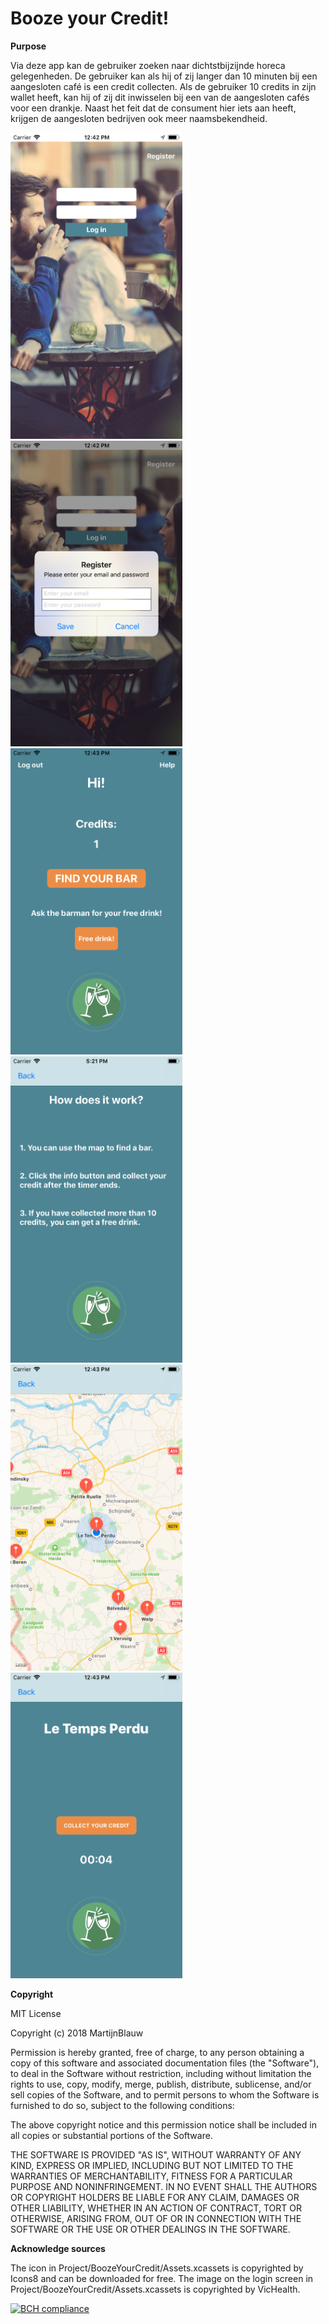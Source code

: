 # Booze your Credit!

**Purpose**

Via deze app kan de gebruiker zoeken naar dichtstbijzijnde horeca gelegenheden. De gebruiker kan als hij of zij langer dan 10 minuten bij een aangesloten café is een credit collecten. Als de gebruiker 10 credits in zijn wallet heeft, kan hij of zij dit inwisselen bij een van de aangesloten cafés voor een drankje. Naast het feit dat de consument hier iets aan heeft, krijgen de aangesloten bedrijven ook meer naamsbekendheid.


<img src="https://raw.githubusercontent.com/MartijnBlauw/Project/master/doc/Login.png" width="275">   <img src="https://raw.githubusercontent.com/MartijnBlauw/Project/master/doc/Register.png" width="275">   <img src="https://raw.githubusercontent.com/MartijnBlauw/Project/master/doc/Index.png" width="275">
<img src="https://raw.githubusercontent.com/MartijnBlauw/Project/master/doc/Helpscreen.png" width="275">   <img src="https://raw.githubusercontent.com/MartijnBlauw/Project/master/doc/Map.png" width="275">   <img src="https://raw.githubusercontent.com/MartijnBlauw/Project/master/doc/Collect.png" width="275">

**Copyright**

MIT License

Copyright (c) 2018 MartijnBlauw

Permission is hereby granted, free of charge, to any person obtaining a copy
of this software and associated documentation files (the "Software"), to deal
in the Software without restriction, including without limitation the rights
to use, copy, modify, merge, publish, distribute, sublicense, and/or sell
copies of the Software, and to permit persons to whom the Software is
furnished to do so, subject to the following conditions:

The above copyright notice and this permission notice shall be included in all
copies or substantial portions of the Software.

THE SOFTWARE IS PROVIDED "AS IS", WITHOUT WARRANTY OF ANY KIND, EXPRESS OR
IMPLIED, INCLUDING BUT NOT LIMITED TO THE WARRANTIES OF MERCHANTABILITY,
FITNESS FOR A PARTICULAR PURPOSE AND NONINFRINGEMENT. IN NO EVENT SHALL THE
AUTHORS OR COPYRIGHT HOLDERS BE LIABLE FOR ANY CLAIM, DAMAGES OR OTHER
LIABILITY, WHETHER IN AN ACTION OF CONTRACT, TORT OR OTHERWISE, ARISING FROM,
OUT OF OR IN CONNECTION WITH THE SOFTWARE OR THE USE OR OTHER DEALINGS IN THE
SOFTWARE.

**Acknowledge sources**

The icon in Project/BoozeYourCredit/Assets.xcassets is copyrighted by Icons8 and can be downloaded for free. The image on the login screen in Project/BoozeYourCredit/Assets.xcassets is copyrighted by VicHealth.

[![BCH compliance](https://bettercodehub.com/edge/badge/MartijnBlauw/Project?branch=master)](https://bettercodehub.com/)

